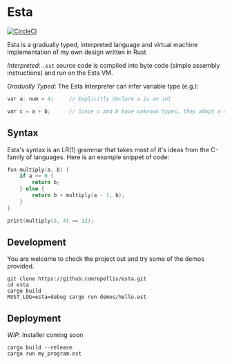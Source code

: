 # Esta

[![CircleCI](https://circleci.com/gh/epellis/esta.svg?style=svg)](https://circleci.com/gh/epellis/esta)

Esta is a gradually typed, interpreted language and virtual machine implementation of my own design written in Rust

_Interpreted_: `.est` source code is compiled into byte code (simple assembly instructions)
                and run on the Esta VM.

_Gradually Typed_: The Esta Interpreter can infer variable type (e.g.):
```c
var a: num = 4;     // Explicitly declare a is an int

var c = a + b;      // Since c and b have unknown types, they adopt a's type
```

## Syntax

Esta's syntax is an LR(1) grammar that takes most of it's ideas from
the C-family of languages. Here is an example snippet of code:
```c
fun multiply(a, b) {
    if a <= 0 {
        return b;
    } else {
        return b + multiply(a - 1, b);
    }
}

print(multiply(3, 4) == 12);
```

## Development

You are welcome to check the project out and try some of the demos provided.
```
git clone https://github.com/epellis/esta.git
cd esta
cargo build
RUST_LOG=esta=debug cargo run demos/hello.est
```

## Deployment

_WIP_: Installer coming soon

```
cargo build --release
cargo run my_program.est
```
